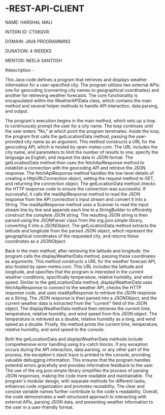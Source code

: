 # -REST-API-CLIENT

NAME: HARSHAL MALI

INTERN ID: CT08QVR

DOMAIN: JAVA PROGRAMMING

DURATION: 4 WEEEKS

MENTOR: NEELA SANTOSH

#description -

This Java code defines a program that retrieves and displays weather information for a user-specified city.  The program utilizes two external APIs: one for geocoding (converting city names to geographical coordinates) and another for retrieving weather forecasts.  The core functionality is encapsulated within the WeatherAPIData class, which contains the main method and several helper methods to handle API interaction, data parsing, and output.

The program's execution begins in the main method, which sets up a loop to continuously prompt the user for a city name.  The loop continues until the user enters "No," at which point the program terminates.  Inside the loop, the program first calls the getLocationData method, passing the user-provided city name as an argument.  This method constructs a URL for the geocoding API, which is hosted by open-meteo.com.  The URL includes the city name, and parameters to limit the number of results to one, specify the language as English, and request the data in JSON format.  The getLocationData method then uses the fetchApiResponse method to establish a connection with the geocoding API and retrieve the JSON response.  The fetchApiResponse method handles the low-level details of creating a HttpURLConnection object, setting the request method to GET, and returning the connection object.  The getLocationData method checks the HTTP response code to ensure the connection was successful. If successful, it calls the readApiResponse method to read the JSON response from the API connection's input stream and convert it into a String.  The readApiResponse method uses a Scanner to read the input stream line by line and appends each line to a StringBuilder to efficiently construct the complete JSON string.  The resulting JSON string is then parsed using the JSONParser class from the org.json.simple library, converting it into a JSONObject.  The getLocationData method extracts the latitude and longitude from the parsed JSON object, which represent the geographical coordinates of the requested city, and returns these coordinates as a JSONObject.

Back in the main method, after retrieving the latitude and longitude, the program calls the displayWeatherData method, passing these coordinates as arguments.  This method constructs a URL for the weather forecast API, also hosted by open-meteo.com.  This URL includes the latitude and longitude, and specifies that the program is interested in the current weather conditions, specifically temperature, relative humidity, and wind speed.  Similar to the getLocationData method, displayWeatherData uses fetchApiResponse to connect to the weather API, checks the HTTP response code, and uses readApiResponse to retrieve the JSON response as a String.  The JSON response is then parsed into a JSONObject, and the current weather data is extracted from the "current" field of the JSON object.  The displayWeatherData method then retrieves the current time, temperature, relative humidity, and wind speed from this JSON object.  The temperature is retrieved as a double, relative humidity as a long, and wind speed as a double.  Finally, the method prints the current time, temperature, relative humidity, and wind speed to the console.

Both the getLocationData and displayWeatherData methods include comprehensive error handling using try-catch blocks.  If any exception occurs during the API interaction, data parsing, or any other part of the process, the exception's stack trace is printed to the console, providing valuable debugging information.  This ensures that the program handles potential errors gracefully and provides informative feedback to the user.  The use of the org.json.simple library simplifies the process of parsing JSON responses, making the code more readable and maintainable.  The program's modular design, with separate methods for different tasks, enhances code organization and promotes reusability.  The clear and concise variable names further contribute to the code's readability.  Overall, the code demonstrates a well-structured approach to interacting with external APIs, parsing JSON data, and presenting weather information to the user in a user-friendly format.
